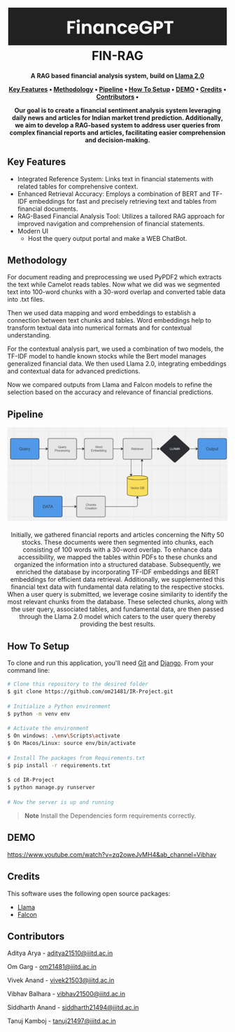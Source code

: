 <h1 align="center">
  <br>
  <img src="banner.jpeg" alt="Fin-Rag System" width="500"></a>
  <br>
  FIN-RAG
  <br>
</h1>

<h4 align="center">A RAG based financial analysis system, build on <a href="https://huggingface.co/docs/transformers/en/model_doc/llama2/" target="_blank">Llama 2.0</a> 

<!-- <p align="center">
  <a href="https://badge.fury.io/js/electron-markdownify">
    <img src="https://badge.fury.io/js/electron-markdownify.svg"
         alt="Gitter">
  </a>
  <a href="https://gitter.im/amitmerchant1990/electron-markdownify"><img src="https://badges.gitter.im/amitmerchant1990/electron-markdownify.svg"></a>
  <a href="https://saythanks.io/to/bullredeyes@gmail.com">
      <img src="https://img.shields.io/badge/SayThanks.io-%E2%98%BC-1EAEDB.svg">
  </a>
  <a href="https://www.paypal.me/AmitMerchant">
    <img src="https://img.shields.io/badge/$-donate-ff69b4.svg?maxAge=2592000&amp;style=flat">
  </a>
</p> -->

<p align="center">
  <a href="#key-features">Key Features</a> •
  <a href="#Methodology">Methodology</a> •
  <a href="#Pipeline">Pipeline</a> •
  <a href="#how-to-setup">How To Setup</a> •
  <a href="#demo">DEMO</a> •
  <a href="#credits">Credits</a> •
  <a href="#contributors">Contributors</a> •
</p>


Our goal is to create a financial sentiment analysis system leveraging daily news and articles for Indian market trend prediction. Additionally, we aim to develop a RAG-based system to address user queries from complex financial reports and articles, facilitating easier comprehension and decision-making.

## Key Features


* Integrated Reference System: Links text in financial statements with related tables for comprehensive context.
* Enhanced Retrieval Accuracy: Employs a combination of BERT and TF-IDF embeddings for fast and precisely retrieving text and tables from financial documents.
* RAG-Based Financial Analysis Tool: Utilizes a tailored RAG approach for improved navigation and comprehension of financial statements.
* Modern UI
  - Host the query output portal and make a WEB ChatBot.

## Methodology

For document reading and preprocessing we used  PyPDF2 which extracts the text while Camelot reads tables. Now what we did was  we segmented text  into 100-word chunks with a 30-word overlap and converted table data into .txt files.

Then we used data mapping and word embeddings to establish a connection between text chunks and tables. Word embeddings help to transform textual data into numerical formats and for contextual understanding.

For the contextual analysis part, we used a combination of two models, the TF-IDF model to handle known stocks while the Bert model manages generalized financial data. We then used Llama 2.0, integrating embeddings and contextual data for advanced predictions.

Now we compared outputs from Llama and Falcon models to refine the selection based on the accuracy and relevance of financial predictions.

## Pipeline
<div align="center">
  <img src="ir_pipeline.jpg" alt="Fin-Rag System" width="800">
  <br>
  <div style="margin-top: 20px;">
    Initially, we gathered financial reports and articles concerning the Nifty 50 stocks. These documents were then segmented into chunks, each consisting of 100 words with a 30-word overlap. To enhance data 
    accessibility, we mapped the tables within PDFs to these chunks and organized the information into a structured database.
    Subsequently, we enriched the database by incorporating TF-IDF embeddings and BERT embeddings for efficient data retrieval. Additionally, we supplemented this financial text data with fundamental data 
    relating to the respective stocks.
    When a user query is submitted, we leverage cosine similarity to identify the most relevant chunks from the database. These selected chunks, along with the user query, associated tables, and fundamental 
    data, are then passed through the Llama 2.0 model which caters to the user query thereby providing the best results.
  </div>
</div>




## How To Setup

To clone and run this application, you'll need [Git](https://github.com/om21481/IR-Project.git) and [Django](https://www.djangoproject.com/download/). From your command line:

```bash
# Clone this repository to the desired folder
$ git clone https://github.com/om21481/IR-Project.git

# Initialize a Python environment
$ python -m venv env

# Activate the environment
$ On windows: .\env\Scripts\activate
$ On Macos/Linux: source env/bin/activate

# Install The packages from Requirements.txt
$ pip install -r requirements.txt

$ cd IR-Project
$ python manage.py runserver

# Now the server is up and running
```

> **Note**
> Install the Dependencies form requirements correctly.
 


## DEMO


https://www.youtube.com/watch?v=zq2oweJvMH4&ab_channel=Vibhav




<!-- ## Download

You can [download](https://github.com/amitmerchant1990/electron-markdownify/releases/tag/v1.2.0) the latest installable version of Markdownify for Windows, macOS and Linux. -->

<!-- ## Emailware

Markdownify is an [emailware](https://en.wiktionary.org/wiki/emailware). Meaning, if you liked using this app or it has helped you in any way, I'd like you send me an email at <bullredeyes@gmail.com> about anything you'd want to say about this software. I'd really appreciate it! -->

## Credits

This software uses the following open source packages:

- [Llama](https://huggingface.co/docs/transformers/en/model_doc/llama2)
- [Falcon](https://huggingface.co/Falconsai/text_summarization)


## Contributors
Aditya Arya - aditya21510@iiitd.ac.in 

Om Garg	    - om21481@iiitd.ac.in

Vivek Anand - vivek21503@iiitd.ac.in

Vibhav Balhara - vibhav21500@iiitd.ac.in

Siddharth Anand - siddharth21494@iiitd.ac.in

Tanuj Kamboj - tanuj21497@iiitd.ac.in
<!-- ## Related

[markdownify-web](https://github.com/amitmerchant1990/markdownify-web) - Web version of Markdownify -->
<!-- 
## Support

<a href="https://www.buymeacoffee.com/5Zn8Xh3l9" target="_blank"><img src="https://www.buymeacoffee.com/assets/img/custom_images/purple_img.png" alt="Buy Me A Coffee" style="height: 41px !important;width: 174px !important;box-shadow: 0px 3px 2px 0px rgba(190, 190, 190, 0.5) !important;-webkit-box-shadow: 0px 3px 2px 0px rgba(190, 190, 190, 0.5) !important;" ></a>

<p>Or</p> 

<a href="https://www.patreon.com/amitmerchant">
	<img src="https://c5.patreon.com/external/logo/become_a_patron_button@2x.png" width="160">
</a>

## You may also like...

- [Pomolectron](https://github.com/amitmerchant1990/pomolectron) - A pomodoro app
- [Correo](https://github.com/amitmerchant1990/correo) - A menubar/taskbar Gmail App for Windows and macOS

## License

MIT

---

> [amitmerchant.com](https://www.amitmerchant.com) &nbsp;&middot;&nbsp;
> GitHub [@amitmerchant1990](https://github.com/amitmerchant1990) &nbsp;&middot;&nbsp;
> Twitter [@amit_merchant](https://twitter.com/amit_merchant)
 -->
